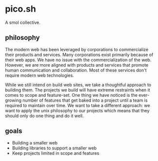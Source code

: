 # pico.sh

A smol collective.

## philosophy

The modern web has been leveraged by corporations to commercialize their
products and services.  Many corporations exist primarily because of their web apps.
We have no issue with the commercialization of the web.  However, we are more
aligned with products and services that promote human communication and
collaboration.  Most of these services don't require modern web technologies.

While we still intend on build web sites, we take a thoughtful approach to
building them.  The projects we build will have extreme restraints when it
comes to scope and feature-set.  One thing we have noticed is the ever-growing
number of features that get baked into a project until a team is required to
maintain over time.  We want to take a different approach: we want to apply the
unix philosophy to our projects which means that they should only do one thing
and do it well.

## goals

- Building a smaller web
- Building libraries to support a smaller web
- Keep projects limited in scope and features
